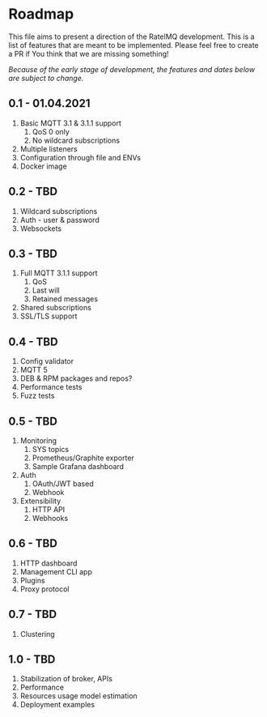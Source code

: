 # Roadmap

This file aims to present a direction of the RatelMQ development.
This is a list of features that are meant to be implemented.
Please feel free to create a PR if You think that we are missing something!

*Because of the early stage of development, the features and dates below are subject to change.*

## 0.1 - 01.04.2021

1. Basic MQTT 3.1 & 3.1.1 support
   1. QoS 0 only
   2. No wildcard subscriptions
2. Multiple listeners
3. Configuration through file and ENVs
4. Docker image

## 0.2 - TBD

1. Wildcard subscriptions
2. Auth - user & password
3. Websockets

## 0.3 - TBD

1. Full MQTT 3.1.1 support 
   1. QoS
   2. Last will
   3. Retained messages
2. Shared subscriptions
3. SSL/TLS support

## 0.4 - TBD

1. Config validator
2. MQTT 5
3. DEB & RPM packages and repos?
4. Performance tests
5. Fuzz tests

## 0.5 - TBD

1. Monitoring
    1. SYS topics
    2. Prometheus/Graphite exporter
    3. Sample Grafana dashboard
2. Auth
    1. OAuth/JWT based
    2. Webhook
4. Extensibility
    1. HTTP API
    2. Webhooks

## 0.6 - TBD

1. HTTP dashboard
2. Management CLI app
3. Plugins
4. Proxy protocol

## 0.7 - TBD

1. Clustering

## 1.0 - TBD

1. Stabilization of broker, APIs
2. Performance
3. Resources usage model estimation
3. Deployment examples
